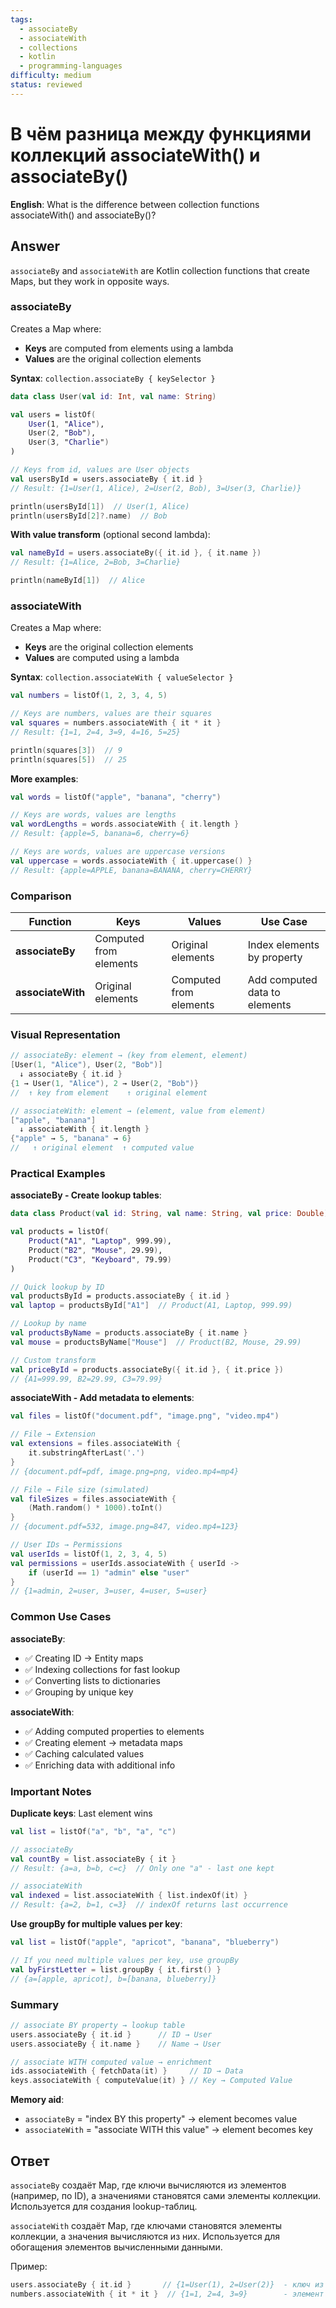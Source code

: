 ```yaml
---
tags:
  - associateBy
  - associateWith
  - collections
  - kotlin
  - programming-languages
difficulty: medium
status: reviewed
---
```


# В чём разница между функциями коллекций associateWith() и associateBy()

**English**: What is the difference between collection functions associateWith() and associateBy()?

## Answer

`associateBy` and `associateWith` are Kotlin collection functions that create Maps, but they work in opposite ways.

### associateBy

Creates a Map where:
- **Keys** are computed from elements using a lambda
- **Values** are the original collection elements

**Syntax**: `collection.associateBy { keySelector }`

```kotlin
data class User(val id: Int, val name: String)

val users = listOf(
    User(1, "Alice"),
    User(2, "Bob"),
    User(3, "Charlie")
)

// Keys from id, values are User objects
val usersById = users.associateBy { it.id }
// Result: {1=User(1, Alice), 2=User(2, Bob), 3=User(3, Charlie)}

println(usersById[1])  // User(1, Alice)
println(usersById[2]?.name)  // Bob
```

**With value transform** (optional second lambda):
```kotlin
val nameById = users.associateBy({ it.id }, { it.name })
// Result: {1=Alice, 2=Bob, 3=Charlie}

println(nameById[1])  // Alice
```

### associateWith

Creates a Map where:
- **Keys** are the original collection elements
- **Values** are computed using a lambda

**Syntax**: `collection.associateWith { valueSelector }`

```kotlin
val numbers = listOf(1, 2, 3, 4, 5)

// Keys are numbers, values are their squares
val squares = numbers.associateWith { it * it }
// Result: {1=1, 2=4, 3=9, 4=16, 5=25}

println(squares[3])  // 9
println(squares[5])  // 25
```

**More examples**:
```kotlin
val words = listOf("apple", "banana", "cherry")

// Keys are words, values are lengths
val wordLengths = words.associateWith { it.length }
// Result: {apple=5, banana=6, cherry=6}

// Keys are words, values are uppercase versions
val uppercase = words.associateWith { it.uppercase() }
// Result: {apple=APPLE, banana=BANANA, cherry=CHERRY}
```

### Comparison

| Function | Keys | Values | Use Case |
|----------|------|--------|----------|
| **associateBy** | Computed from elements | Original elements | Index elements by property |
| **associateWith** | Original elements | Computed from elements | Add computed data to elements |

### Visual Representation

```kotlin
// associateBy: element → (key from element, element)
[User(1, "Alice"), User(2, "Bob")]
  ↓ associateBy { it.id }
{1 → User(1, "Alice"), 2 → User(2, "Bob")}
//  ↑ key from element    ↑ original element

// associateWith: element → (element, value from element)
["apple", "banana"]
  ↓ associateWith { it.length }
{"apple" → 5, "banana" → 6}
//   ↑ original element  ↑ computed value
```

### Practical Examples

**associateBy - Create lookup tables**:
```kotlin
data class Product(val id: String, val name: String, val price: Double)

val products = listOf(
    Product("A1", "Laptop", 999.99),
    Product("B2", "Mouse", 29.99),
    Product("C3", "Keyboard", 79.99)
)

// Quick lookup by ID
val productsById = products.associateBy { it.id }
val laptop = productsById["A1"]  // Product(A1, Laptop, 999.99)

// Lookup by name
val productsByName = products.associateBy { it.name }
val mouse = productsByName["Mouse"]  // Product(B2, Mouse, 29.99)

// Custom transform
val priceById = products.associateBy({ it.id }, { it.price })
// {A1=999.99, B2=29.99, C3=79.99}
```

**associateWith - Add metadata to elements**:
```kotlin
val files = listOf("document.pdf", "image.png", "video.mp4")

// File → Extension
val extensions = files.associateWith {
    it.substringAfterLast('.')
}
// {document.pdf=pdf, image.png=png, video.mp4=mp4}

// File → File size (simulated)
val fileSizes = files.associateWith {
    (Math.random() * 1000).toInt()
}
// {document.pdf=532, image.png=847, video.mp4=123}

// User IDs → Permissions
val userIds = listOf(1, 2, 3, 4, 5)
val permissions = userIds.associateWith { userId ->
    if (userId == 1) "admin" else "user"
}
// {1=admin, 2=user, 3=user, 4=user, 5=user}
```

### Common Use Cases

**associateBy**:
- ✅ Creating ID → Entity maps
- ✅ Indexing collections for fast lookup
- ✅ Converting lists to dictionaries
- ✅ Grouping by unique key

**associateWith**:
- ✅ Adding computed properties to elements
- ✅ Creating element → metadata maps
- ✅ Caching calculated values
- ✅ Enriching data with additional info

### Important Notes

**Duplicate keys**: Last element wins
```kotlin
val list = listOf("a", "b", "a", "c")

// associateBy
val countBy = list.associateBy { it }
// Result: {a=a, b=b, c=c}  // Only one "a" - last one kept

// associateWith
val indexed = list.associateWith { list.indexOf(it) }
// Result: {a=2, b=1, c=3}  // indexOf returns last occurrence
```

**Use groupBy for multiple values per key**:
```kotlin
val list = listOf("apple", "apricot", "banana", "blueberry")

// If you need multiple values per key, use groupBy
val byFirstLetter = list.groupBy { it.first() }
// {a=[apple, apricot], b=[banana, blueberry]}
```

### Summary

```kotlin
// associate BY property → lookup table
users.associateBy { it.id }      // ID → User
users.associateBy { it.name }    // Name → User

// associate WITH computed value → enrichment
ids.associateWith { fetchData(it) }     // ID → Data
keys.associateWith { computeValue(it) } // Key → Computed Value
```

**Memory aid**:
- `associateBy` = "index BY this property" → element becomes value
- `associateWith` = "associate WITH this value" → element becomes key

## Ответ

`associateBy` создаёт Map, где ключи вычисляются из элементов (например, по ID), а значениями становятся сами элементы коллекции. Используется для создания lookup-таблиц.

`associateWith` создаёт Map, где ключами становятся элементы коллекции, а значения вычисляются из них. Используется для обогащения элементов вычисленными данными.

Пример:
```kotlin
users.associateBy { it.id }       // {1=User(1), 2=User(2)}  - ключ из элемента
numbers.associateWith { it * it }  // {1=1, 2=4, 3=9}        - элемент как ключ
```

